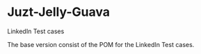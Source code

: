 # Juzt-Jelly-Guava
LinkedIn Test cases

The base version consist of the POM for the LinkedIn Test cases.

